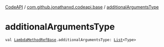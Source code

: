 [CodeAPI](../index.md) / [com.github.jonathanxd.codeapi.base](index.md) / [additionalArgumentsType](.)

# additionalArgumentsType

`val `[`LambdaMethodRefBase`](-invoke-dynamic-base/-lambda-method-ref-base/index.md)`.additionalArgumentsType: `[`List`](https://kotlinlang.org/api/latest/jvm/stdlib/kotlin.collections/-list/index.html)`<Type>`